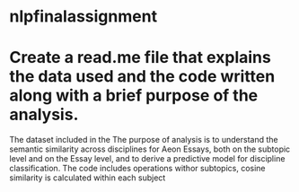 # nlpfinalassignment
# Create a read.me file that explains the data used and the code written along with a brief purpose of the analysis. 
The dataset included in the 
The purpose of analysis is to understand the semantic similarity across disciplines for Aeon Essays, both on the subtopic level and on the Essay level, and to derive a predictive model for discipline classification. 
The code includes operations withor subtopics, cosine similarity is calculated within each subject
